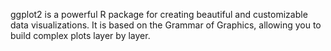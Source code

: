 ggplot2 is a powerful R package for creating beautiful and customizable data visualizations. 
It is based on the Grammar of Graphics, allowing you to build complex plots layer by layer. 
